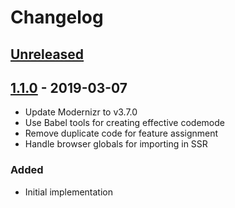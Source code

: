 # Changelog

## [Unreleased][]

## [1.1.0][] - 2019-03-07

- Update Modernizr to v3.7.0
- Use Babel tools for creating effective codemode
- Remove duplicate code for feature assignment
- Handle browser globals for importing in SSR

### Added

- Initial implementation


[Unreleased]: https://github.com/niksy/modernizr-esm/compare/v1.1.0...HEAD
[1.1.0]: https://github.com/niksy/modernizr-esm/tree/v1.1.0